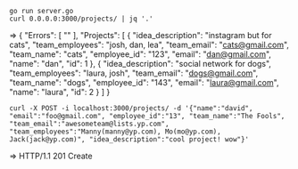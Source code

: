     go run server.go
    curl 0.0.0.0:3000/projects/ | jq '.'
=>
    {
      "Errors": [
        ""
      ],
      "Projects": [
        {
          "idea_description": "instagram but for cats",
          "team_employees": "josh, dan, lea",
          "team_email": "cats@gmail.com",
          "team_name": "cats",
          "employee_id": "123",
          "email": "dan@gmail.com",
          "name": "dan",
          "id": 1
        },
        {
          "idea_description": "social network for dogs",
          "team_employees": "laura, josh",
          "team_email": "dogs@gmail.com",
          "team_name": "dogs",
          "employee_id": "143",
          "email": "laura@gmail.com",
          "name": "laura",
          "id": 2
        }
      ]
    }



    curl -X POST -i localhost:3000/projects/ -d '{"name":"david", "email":"foo@gmail.com", "employee_id":"13", "team_name":"The Fools", "team_email":"awesometeam@lists.yp.com", "team_employees":"Manny(manny@yp.com), Mo(mo@yp.com), Jack(jack@yp.com)", "idea_description":"cool project! wow"}'
=>
    HTTP/1.1 201 Create

